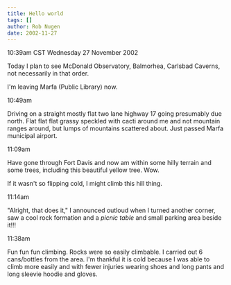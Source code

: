 ```yaml
---
title: Hello world
tags: []
author: Rob Nugen
date: 2002-11-27
---
```


<p class=date>10:39am CST Wednesday 27 November 2002</p>

<p>Today I plan to see McDonald Observatory, Balmorhea, Carlsbad
Caverns, not necessarily in that order.</p>

<p>I'm leaving Marfa (Public Library) now.</p>

<p class=date>10:49am</p>

<p>Driving on a straight mostly flat two lane highway 17 going
presumably due north.  Flat flat flat grassy speckled with cacti
around me and not mountain ranges around, but lumps of mountains
scattered about.  Just passed Marfa municipal airport.</p>

<p class=date>11:09am</p>

<p>Have gone through Fort Davis and now am within some hilly terrain
and some trees, including this beautiful yellow tree.  Wow.</p>

<p>If it wasn't so flipping cold, I might climb this hill thing.</p>

<p class=date>11:14am</p>

<p>"Alright, that does it," I announced outloud when I turned another
corner, saw a cool rock formation and a <em>picnic table</em> and
small parking area beside it!!!</p>

<p class=date>11:38am</p>

<p>Fun fun fun climbing.  Rocks were so easily climbable.  I carried
out 6 cans/bottles from the area.  I'm thankful it is cold because I
was able to climb more easily and with fewer injuries wearing shoes
and long pants and long sleevie hoodie and gloves.</p>
